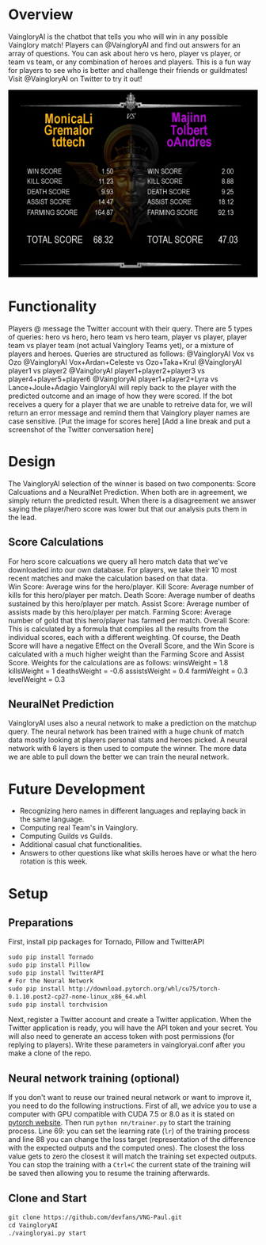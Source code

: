 # Overview
VaingloryAI is the chatbot that tells you who will win in any possible Vainglory match! Players can @VaingloryAI and find out answers for an array of questions. You can ask about hero vs hero, player vs player, or team vs team, or any combination of heroes and players. This is a fun way for players to see who is better and challenge their friends or guildmates!
Visit @VaingloryAI on Twitter to try it out!

![Reply-Sample](https://github.com/devfans/VNG-Paul/blob/master/AI_Reply_Sample.png)

# Functionality
Players @ message the Twitter account with their query. There are 5 types of queries: hero vs hero, hero team vs hero team, player vs player, player team vs player team (not actual Vainglory Teams yet), or a mixture of players and heroes. Queries are structured as follows:
@VaingloryAI Vox vs Ozo
@VaingloryAI Vox+Ardan+Celeste vs Ozo+Taka+Krul
@VaingloryAI player1 vs player2
@VaingloryAI player1+player2+player3 vs player4+player5+player6
@VaingloryAI player1+player2+Lyra vs Lance+Joule+Adagio
VaingloryAI will reply back to the player with the predicted outcome and an image of how they were scored. 
If the bot receives a query for a player that we are unable to retreive data for, we will return an error message and remind them that Vainglory player names are case sensitive.
[Put the image for scores here]
[Add a line break and put a screenshot of the Twitter conversation here]
# Design
The VaingloryAI selection of the winner is based on two components: Score Calcuations and a NeuralNet Prediction. When both are in agreement, we simply return the predicted result. When there is a disagreement we answer saying the player/hero score was lower but that our analysis puts them in the lead. 
## Score Calculations
For hero score calcuations we query all hero match data that we've downloaded into our own database. For players, we take their 10 most recent matches and make the calculation based on that data.  
Win Score: Average wins for the hero/player.
Kill Score: Average number of kills for this hero/player per match.
Death Score: Average number of deaths sustained by this hero/player per match.
Assist Score: Average number of assists made by this hero/player per match.
Farming Score: Average number of gold that this hero/player has farmed per match.
Overall Score: This is calculated by a formula that compiles all the results from the individual scores, each with a different weighting. Of course, the Death Score will have a negative Effect on the Overall Score, and the Win Score is calculated with a much higher weight than the Farming Score and Assist Score.
Weights for the calculations are as follows:
winsWeight = 1.8
killsWeight = 1
deathsWeight = -0.6
assistsWeight = 0.4
farmWeight = 0.3
levelWeight = 0.3
## NeuralNet Prediction
VaingloryAI uses also a neural network to make a prediction on the matchup query. The neural network has been trained with a huge chunk of match data mostly looking at players personal stats and heroes picked. A neural network with 6 layers is then used to compute the winner. The more data we are able to pull down the better we can train the neural network.
# Future Development
- Recognizing hero names in different languages and replaying back in the same language.
- Computing real Team's in Vainglory.
- Computing Guilds vs Guilds.
- Additional casual chat functionalities.
- Answers to other questions like what skills heroes have or what the hero rotation is this week.
# Setup
## Preparations
First, install pip packages for Tornado, Pillow and TwitterAPI
```
sudo pip install Tornado
sudo pip install Pillow
sudo pip install TwitterAPI
# For the Neural Network
sudo pip install http://download.pytorch.org/whl/cu75/torch-0.1.10.post2-cp27-none-linux_x86_64.whl 
sudo pip install torchvision
```
Next, register a Twitter account and create a Twitter application. When the Twitter application is ready, you will have the API token and your secret. You will also need to generate an access token with post permissions (for replying to players). Write these parameters in vaingloryai.conf after you make a clone of the repo.
## Neural network training (optional)
If you don't want to reuse our trained neural network or want to improve it, you need to do the following instructions. First of all, we advice you to use a computer with GPU compatible with CUDA 7.5 or 8.0 as it is stated on [pytorch website](http://pytorch.org/). Then run `python nn/trainer.py` to start the training process. Line 69: you can set the learning rate (`lr`) of the training process and line 88 you can change the loss target (representation of the difference with the expected outputs and the computed ones). The closest the loss value gets to zero the closest it will match the training set expected outputs. You can stop the training with a `Ctrl+C` the current state of the training will be saved then allowing you to resume the training afterwards. 
## Clone and Start
```
git clone https://github.com/devfans/VNG-Paul.git
cd VaingloryAI
./vaingloryai.py start
```
